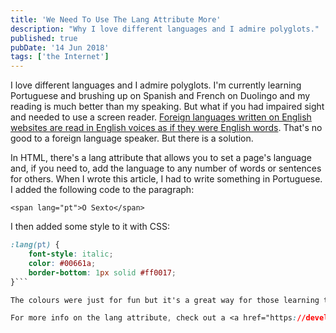 ```yaml
---
title: 'We Need To Use The Lang Attribute More'
description: "Why I love different languages and I admire polyglots."
published: true
pubDate: '14 Jun 2018'
tags: ['the Internet']
---
```


I love different languages and I admire polyglots. I'm currently learning Portuguese and brushing up on Spanish and French on Duolingo and my reading is much better than my speaking. But what if you had impaired sight and needed to use a screen reader. <a href="https://www.youtube.com/watch?v=ox5QVbZSPBk">Foreign languages written on English websites are read in English voices as if they were English words</a>. That's no good to a foreign language speaker. But there is a solution.

In HTML, there's a lang attribute that allows you to set a page's language and, if you need to, add the language to any number of words or sentences for others. When I wrote this article, I had to write something in Portuguese. I added the following code to the paragraph:

```<span lang="pt">O Sexto</span>```

I then added some style to it with CSS:

```css
:lang(pt) { 
    font-style: italic;
	color: #00661a;
	border-bottom: 1px solid #ff0017;
}```

The colours were just for fun but it's a great way for those learning the language to be able to differentiate words and practise while those who require screen readers can understand what is written in their mother tongue.

For more info on the lang attribute, check out a <a href="https://developer.mozilla.org/en-US/docs/Web/HTML/Global_attributes/lang">full explanation on Mozilla's MDN database</a>, the <a href="https://www.w3schools.com/cssref/sel_lang.asp">CSS :lang() Selector on W3Schools</a>, and <a href="https://www.w3.org/International/questions/qa-css-lang">how to style them on the W3 website</a>.